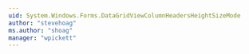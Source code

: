 ```yaml
---
uid: System.Windows.Forms.DataGridViewColumnHeadersHeightSizeMode
author: "stevehoag"
ms.author: "shoag"
manager: "wpickett"
---
```

